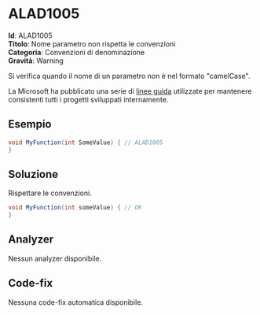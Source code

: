 
# ALAD1005

**Id**: ALAD1005\
**Titolo**: Nome parametro non rispetta le convenzioni\
**Categoria**: Convenzioni di denominazione\
**Gravità**: Warning

Si verifica quando il nome di un parametro non è nel formato "camelCase".

La Microsoft ha pubblicato una serie di
[linee guida](https://learn.microsoft.com/dotnet/csharp/fundamentals/coding-style/coding-conventions)
utilizzate per mantenere consistenti tutti i progetti sviluppati internamente.


## Esempio

```csharp
void MyFunction(int SomeValue) { // ALAD1005
}
```


## Soluzione

Rispettare le convenzioni.

```csharp
void MyFunction(int someValue) { // OK
}
```


## Analyzer

Nessun analyzer disponibile.


## Code-fix

Nessuna code-fix automatica disponibile.
